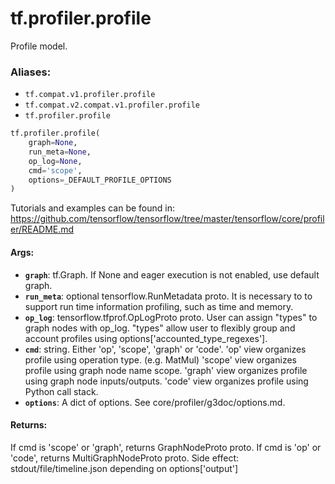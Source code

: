 <div itemscope itemtype="http://developers.google.com/ReferenceObject">
<meta itemprop="name" content="tf.profiler.profile" />
<meta itemprop="path" content="Stable" />
</div>

# tf.profiler.profile

Profile model.

### Aliases:

* `tf.compat.v1.profiler.profile`
* `tf.compat.v2.compat.v1.profiler.profile`
* `tf.profiler.profile`

``` python
tf.profiler.profile(
    graph=None,
    run_meta=None,
    op_log=None,
    cmd='scope',
    options=_DEFAULT_PROFILE_OPTIONS
)
```

<!-- Placeholder for "Used in" -->

  Tutorials and examples can be found in:
  https://github.com/tensorflow/tensorflow/tree/master/tensorflow/core/profiler/README.md

#### Args:


* <b>`graph`</b>: tf.Graph. If None and eager execution is not enabled, use
    default graph.
* <b>`run_meta`</b>: optional tensorflow.RunMetadata proto. It is necessary to
    to support run time information profiling, such as time and memory.
* <b>`op_log`</b>: tensorflow.tfprof.OpLogProto proto. User can assign "types" to
    graph nodes with op_log. "types" allow user to flexibly group and
    account profiles using options['accounted_type_regexes'].
* <b>`cmd`</b>: string. Either 'op', 'scope', 'graph' or 'code'.
    'op' view organizes profile using operation type. (e.g. MatMul)
    'scope' view organizes profile using graph node name scope.
    'graph' view organizes profile using graph node inputs/outputs.
    'code' view organizes profile using Python call stack.
* <b>`options`</b>: A dict of options. See core/profiler/g3doc/options.md.

#### Returns:

If cmd is 'scope' or 'graph', returns GraphNodeProto proto.
If cmd is 'op' or 'code', returns MultiGraphNodeProto proto.
Side effect: stdout/file/timeline.json depending on options['output']
